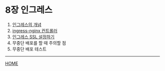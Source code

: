 # 8장 인그레스

1. [인그레스의 개념](./01.md)
2. [ingress-nginx 컨트롤러](./02.md)
3. [인그레스 SSL 설정하기](./03.md)
4. 무중단 배포를 할 때 주의할 점
5. 무중단 배포 테스트

-----
[HOME](../README.md)
